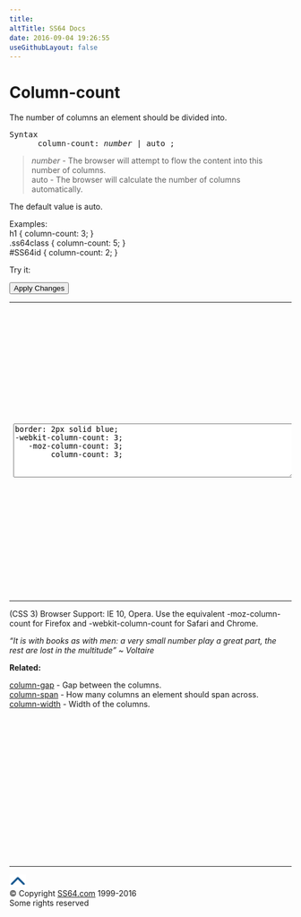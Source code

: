 ```yaml
---
title:
altTitle: SS64 Docs
date: 2016-09-04 19:26:55
useGithubLayout: false
---
```

<!-- #BeginLibraryItem "/Library/head_css.lbi" --><!-- #EndLibraryItem --><h1>Column-count</h1>
<p>The number of columns an element should  be divided into.</p>
<pre>Syntax
      column-count: <i>number</i> | auto ;</pre>
<blockquote>
<p><span class="code"><i>number</i></span> - The browser will attempt to flow the content into this number of columns.<br>
<span class="code">auto</span> - The browser will calculate the number of columns automatically.</p>
</blockquote>
<p>The default value is <span class="code">auto</span>.</p>
<p>Examples:<br>
  <span class="code">h1 { column-count: 3;  }<br>
    .ss64class { column-count: 5; }</span><br>
    <span class="code">#SS64id { column-count: 2;  }</span>    <br>
</p>
<p>Try it:</p><input type="button" onclick="ApplyStyle()" value="Apply Changes">
<table>
  <tbody><tr>
    <td><textarea name="tryit" id="trycode" cols="60" rows="6" onfocus="this.style.background='#fff';" onblur="this.style.background='#eee';" tabindex="1">border: 2px solid blue;
-webkit-column-count: 3;
   -moz-column-count: 3;
        column-count: 3;
</textarea></td>
    <td><div id="tryresult">When text is displayed in newspaper columns the length of each line is much shorter. This is a great aid to readability. On the internet many people will skim read large blocks of text and this can have the unfortunate effect that they miss important points buried in a long paragraph.</div></td>
  </tr>
</tbody></table>
<p>(CSS 3) Browser Support:  IE 10, Opera. Use the equivalent <span class="code">-moz-column-count</span> for Firefox and <span class="code">-webkit-column-count</span> for Safari and Chrome.</p>
<p class="quote"><i>“It is with books as with men: a very small number play a great part, the rest are lost in the multitude” ~ Voltaire</i></p><p><b>Related:</b></p>
<p><a href="column-gap.html">column-gap</a> - Gap between the columns.<br>
<a href="column-span.html">column-span</a> - How many columns an element should span across.<br>
<a href="column-width.html">column-width</a> - Width of the columns.</p><!-- #BeginLibraryItem "/Library/foot_css.lbi" --><p>
<!-- CSS -->
<ins class="adsbygoogle" style="display:inline-block;width:300px;height:250px" data-ad-client="ca-pub-6140977852749469" data-ad-slot="2739097502"></ins>
<script>
(adsbygoogle = window.adsbygoogle || []).push({});
</script></p>
<hr>
<div id="bl" class="footer"><a href="column-count.html#"><img src="../images/top.png" width="30" height="22" alt="Back to the Top"></a></div>
<div id="br" class="footer, tagline">© Copyright <a href="http://ss64.com/">SS64.com</a> 1999-2016<br>
Some rights reserved</div><!-- #EndLibraryItem -->

